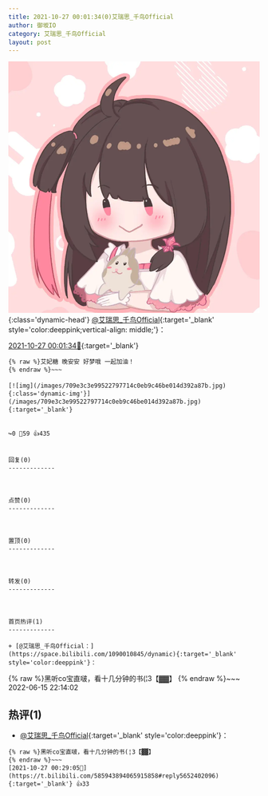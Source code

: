 ```yaml
---
title: 2021-10-27 00:01:34(0)艾瑞思_千鸟Official
author: 御坂IO
category: 艾瑞思_千鸟Official
layout: post
---
```


![img](/images/7e08840c56f251de28bdf766b647bd5fe9a5d50a.jpg){:class='dynamic-head'}
[@艾瑞思_千鸟Official](https://space.bilibili.com/1090010845/dynamic){:target='_blank' style='color:deeppink;vertical-align: middle;'}：

[2021-10-27 00:01:34🔗](https://t.bilibili.com/585943894065915858){:target='_blank'}

~~~
{% raw %}艾妃糖 晚安安 好梦哦 一起加油！
{% endraw %}~~~

[![img](/images/709e3c3e99522797714c0eb9c46be014d392a87b.jpg){:class='dynamic-img'}](/images/709e3c3e99522797714c0eb9c46be014d392a87b.jpg){:target='_blank'}


↪️0 💬59 👍435


回复(0)
-------------



点赞(0)
-------------



置顶(0)
-------------



转发(0)
-------------



首页热评(1)
-------------

+ [@艾瑞思_千鸟Official：](https://space.bilibili.com/1090010845/dynamic){:target='_blank' style='color:deeppink'}：
~~~
{% raw %}黑听co宝直啵，看十几分钟的书(¦3【▓▓】
{% endraw %}~~~
2022-06-15 22:14:02


热评(1)
-------------

+ [@艾瑞思_千鸟Official](https://space.bilibili.com/1090010845/dynamic){:target='_blank' style='color:deeppink'}：
~~~
{% raw %}黑听co宝直啵，看十几分钟的书(¦3【▓▓】
{% endraw %}~~~
[2021-10-27 00:29:05🔗](https://t.bilibili.com/585943894065915858#reply5652402096){:target='_blank'} 👍33


